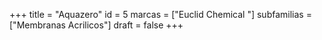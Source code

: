 +++
title = "Aquazero"
id = 5
marcas = ["Euclid Chemical "]
subfamilias = ["Membranas Acrilicos"]
draft = false
+++

<!--more-->